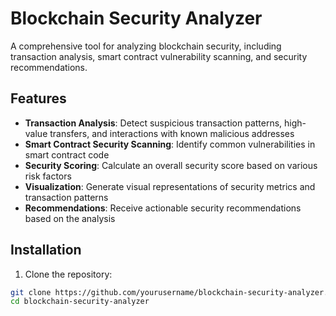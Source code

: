 # Blockchain Security Analyzer

A comprehensive tool for analyzing blockchain security, including transaction analysis, smart contract vulnerability scanning, and security recommendations.

## Features

- **Transaction Analysis**: Detect suspicious transaction patterns, high-value transfers, and interactions with known malicious addresses
- **Smart Contract Security Scanning**: Identify common vulnerabilities in smart contract code
- **Security Scoring**: Calculate an overall security score based on various risk factors
- **Visualization**: Generate visual representations of security metrics and transaction patterns
- **Recommendations**: Receive actionable security recommendations based on the analysis

## Installation

1. Clone the repository:
```bash
git clone https://github.com/yourusername/blockchain-security-analyzer.git
cd blockchain-security-analyzer

